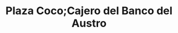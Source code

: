 ---
title: "Plaza Coco;Cajero del Banco del Austro"
url: /landangui/plaza-coco-cajero-del-banco-del-austro/
shop: Einkaufszentrum
---